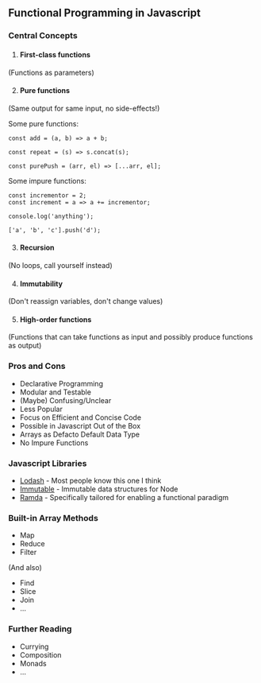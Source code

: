 ## Functional Programming in Javascript

### Central Concepts
1. #### First-class functions

(Functions as parameters)

2. #### Pure functions

(Same output for same input, no side-effects!)

Some pure functions:
```
const add = (a, b) => a + b;

const repeat = (s) => s.concat(s);

const purePush = (arr, el) => [...arr, el];
```

Some impure functions:
```
const incrementor = 2;
const increment = a => a += incrementor;

console.log('anything');

['a', 'b', 'c'].push('d');
```

3. #### Recursion

(No loops, call yourself instead)

4. #### Immutability

(Don't reassign variables, don't change values)

5. #### High-order functions

(Functions that can take functions as input and possibly produce functions as output)

### Pros and Cons
- Declarative Programming 
- Modular and Testable
- (Maybe) Confusing/Unclear
- Less Popular
- Focus on Efficient and Concise Code
- Possible in Javascript Out of the Box
- Arrays as Defacto Default Data Type
- No Impure Functions

### Javascript Libraries
- [Lodash](https://lodash.com/) - Most people know this one I think
- [Immutable](https://immutable-js.com/) - Immutable data structures for Node
- [Ramda](https://ramdajs.com/) - Specifically tailored for enabling a functional paradigm

### Built-in Array Methods
- Map
- Reduce
- Filter

(And also)

- Find
- Slice
- Join
- ...

### Further Reading
- Currying
- Composition
- Monads
- ...